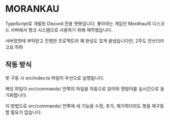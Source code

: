 # MORANKAU

TypeScript로 개발된 Discord 전용 챗봇입니다.
좋아하는 게임인 Mordhau의 디스코드 서버에서 랭크 시스템으로 사용하기 위해 제작했습니다.

서버장한테 부탁받고 진행한 프로젝트라 꽤 완성도 있게 끝냈습니다만, 2주도 안쓰더라고요 하하


## 작동 방식

봇 구동 시 src/index.ts 파일이 우선으로 실행됩니다.

해당 파일이 src/commands/ 안쪽의 파일을 자동으로 읽어와 명령어를 실시간으로 동기화합니다.

이 방법으로 src/commands/ 안쪽에 새 기능을 수정, 추가, 제거하더라도 봇을 재구동 할 필요가 없습니다.
